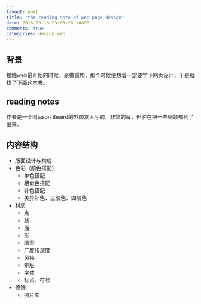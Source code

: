 ```yaml
---
layout: post
title: "the reading note of web page design"
date: 2016-08-18 23:03:26 +0800
comments: true
categories: design web
---
```

## 背景
接触web最开始的时候，是做重构，那个时候便想着一定要学下网页设计，于是就找了下面这本书。

## reading notes
作者是一个叫jason Beaird的外国友人写的，非常的薄，但胜在把一些纲领都列了出来。

## 内容结构
- 版面设计与构成
- 色彩（颜色搭配）
  - 单色搭配
  - 相似色搭配
  - 补色搭配
  - 美异补色、三阶色、四阶色
- 材质
  - 点
  - 线
  - 面
  - 形
  - 图案
  - 广度和深度
  - 风格
  - 排版
  - 字体
  - 标点、符号
- 修饰
  - 照片库

